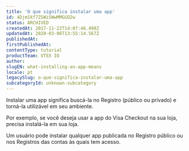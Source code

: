 ```yaml
---
title: 'O que significa instalar uma app'
id: 4Djm1kf7ZSWiSWwMMGGO2w
status: ARCHIVED
createdAt: 2017-11-22T14:07:46.498Z
updatedAt: 2020-03-06T13:55:14.567Z
publishedAt: 
firstPublishedAt: 
contentType: tutorial
productTeam: VTEX IO
author: 
slugEN: what-installing-an-app-means
locale: pt
legacySlug: o-que-significa-instalar-uma-app
subcategoryId: unknown-subcategory
---
```


Instalar uma app significa buscá-la no Registro (público ou privado) e torná-la utilizável em seu ambiente.

Por exemplo, se você deseja usar a app do Visa Checkout na sua loja, precisa instalá-la em sua loja.

Um usuário pode instalar qualquer app publicada no Registro público ou nos Registros das contas às quais tem acesso.

